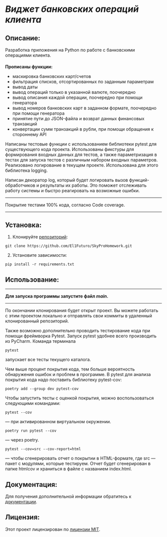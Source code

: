 # ***Виджет банковских операций клиента***


## Описание:

Разработка приложения на Python по работе с банковскими операциями клиента.
####
**Прописаны функции:**
- маскировка банковских карт/счетов
- фильтрация списков, отсортированных по заданным параметрам
- вывод даты
- вывод операций только в указанной валюте, поочередно
- вывод описания каждой операции, поочередно при помощи генератора
- вывод номеров банковских карт в заданном формате, поочередно при помощи генератора
- принятие пути до JSON-файла и возврат данных финансовых транзакций
- конвертации сумм транзакций в рубли, при помощи обращения к стороннему API


Написаны тестовые функции с использованием библиотеки pytest для существующего кода проекта.
Использованы фикстуры для формирования входных данных для тестов, а также параметризация в тестах для запуска 
тестов с различным набором входных параметров.
Реализовано логирование в текущем проекте. Использована для этого библиотека logging.


Написан декоратор log, который будет логировать вызов функций-обработчиков и результаты их работы. 
Это поможет отслеживать работу системы и быстро реагировать на возможные ошибки.

***
Покрытие тестами 100% кода, согласно Code coverage.
***

## Установка:

1. Клонируйте [репозиторий](https://github.com/El1Futuro/SkyProHomework.git):
~~~ 
git clone https://github.com/El1Futuro/SkyProHomework.git 
~~~
2. Установите зависимости:
```
pip install -r requirements.txt
```
## Использование:

****
**Для запуска программы запустите файл ***main***.**
****
По окончании клонирования будет открыт проект. Вы можете работать с этим проектом локально и отправлять свои коммиты 
в удаленный клонированный репозиторий.

Также возможно дополнительно проводить тестирование кода при помощи фреймворка Pytest.
Запуск pytest удобнее всего производить из PyCharm.
Команда терминала 
```
pytest
``` 
запускает все тесты текущего каталога. 

Чем выше процент покрытия кода, тем больше вероятность обнаружения ошибок и проблем в программе. 
В pytest для анализа покрытия кода надо поставить библиотеку 
pytest-cov:
```
poetry add --group dev pytest-cov
```
Чтобы запустить тесты с оценкой покрытия, можно воспользоваться следующими командами:
```
pytest --cov
```
 — при активированном виртуальном окружении.
```
poetry run pytest --cov
```
 — через poetry.
```
pytest --cov=src --cov-report=html
```
 — чтобы сгенерировать отчет о покрытии в HTML-формате, где 
src — пакет c модулями, которые тестируем. Отчет будет сгенерирован в папке 
htmlcov и храниться в файле с названием index.html.

## Документация:

Для получения дополнительной информации обратитесь к [документации](https://github.com/El1Futuro/SkyProHomework#/README.md).

## Лицензия:

Этот проект лицензирован по [лицензии MIT](LICENSE).
